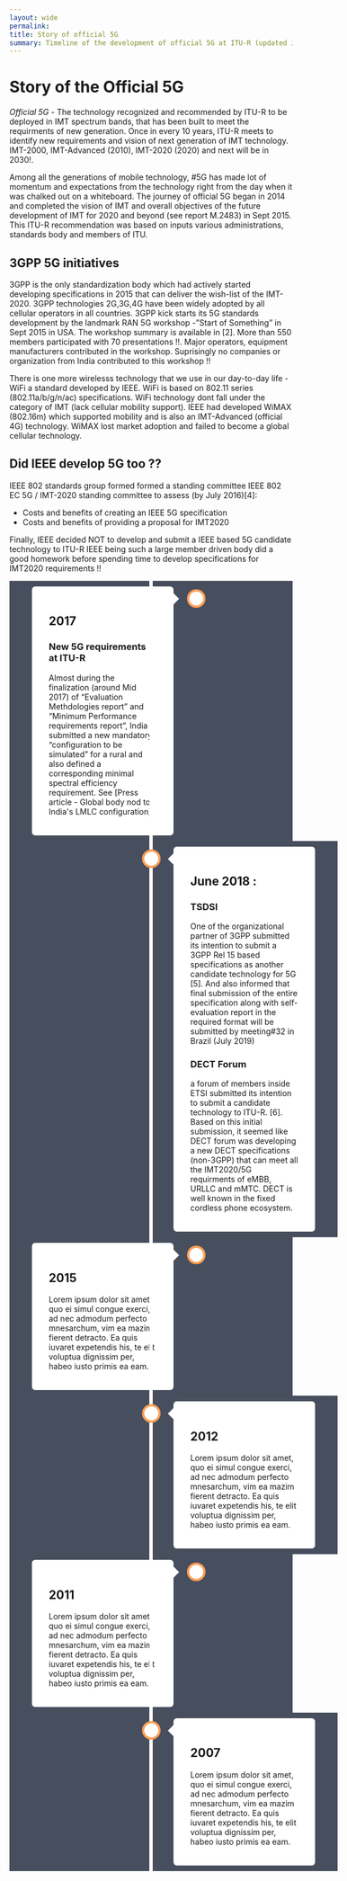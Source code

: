 ```yaml
---
layout: wide
permalink: 
title: Story of official 5G
summary: Timeline of the development of official 5G at ITU-R (updated July 2020)
---
```



<style>

/* body
* {
  box-sizing: border-box;
}
*/ 

/* body {
  background-color: #474e5d;
}*/

/* The actual timeline (the vertical ruler) */
.timeline {
  position: relative;
  max-width: 1200px;
  background-color: #474e5d;
  margin: 0 auto;
}

/* The actual timeline (the vertical ruler) */
.timeline::after {
  content: '';
  position: absolute;
  width: 6px;
  background-color: white;
  top: 0;
  bottom: 0;
  left: 50%;
  margin-left: -3px;
}

/* Container around content */
.containernew {
  padding: 10px 40px;
  position: relative;
  background-color: inherit; 


  width: 50%;
  
}

/* The circles on the timeline */
.containernew::after {
  content: '';
  position: absolute;
  width: 25px;
  height: 25px;
  right: -17px;
  background-color: white;
  border: 4px solid #FF9F55;
  top: 15px;
  border-radius: 50%;
  z-index: 1;
}

/* Place the container to the left */
.containerleft {
  left: 0;
}

/* Place the container to the right */
.containerright {
  left: 50%;
}

/* Add arrows to the left container (pointing right) */
.containerleft::before {
  content: " ";
  height: 0;
  position: absolute;
  top: 22px;
  width: 0;
  z-index: 1;
  right: 30px;
  border: medium solid white;
  border-width: 10px 0 10px 10px;
  border-color: transparent transparent transparent white;
}

/* Add arrows to the right container (pointing left) */
.containerright::before {
  content: " ";
  height: 0;
  position: absolute;
  top: 22px;
  width: 0;
  z-index: 1;
  left: 30px;
  border: medium solid white;
  border-width: 10px 10px 10px 0;
  border-color: transparent white transparent transparent;
}

/* Fix the circle for containers on the right side */
 .containerright::after {
  left: -16px;
}

/* The actual content */
.content {
  padding: 20px 30px;
  background-color: white;
  position: relative;
  border-radius: 6px;
}

/* Media queries - Responsive timeline on screens less than 600px wide */
@media screen and (max-width: 600px) {
  /* Place the timelime to the left */
  .timeline::after {
  left: 31px;
  }
  
  /* Full-width containers */
  .containernew {
  width: 100%;
  padding-left: 70px;
  padding-right: 25px;
  }
  
  /* Make sure that all arrows are pointing leftwards */
  .containernew::before {
  left: 60px;
  border: medium solid white;
  border-width: 10px 10px 10px 0;
  border-color: transparent white transparent transparent;
  }

  /* Make sure all circles are at the same spot */
  .containerleft::after, .containerright::after {
  left: 15px;
  }
  
  /* Make all right containers behave like the left ones */
   .containerright {
  left: 0%;
  }
}
</style>

# Story of the Official 5G

*Official 5G* - The technology recognized and recommended by ITU-R to be deployed in IMT spectrum bands, that has been built to meet the requirments of new generation. Once in every 10 years, ITU-R meets to identify new requirements and vision of next generation of IMT technology. IMT-2000, IMT-Advanced (2010), IMT-2020 (2020) and next will be in 2030!.  

Among all the generations of mobile technology, #5G has made lot of momentum and expectations from the technology right from the day when it was chalked out on a whiteboard. The journey of official 5G began in 2014 and completed the vision of IMT and overall objectives of the future development of IMT for 2020 and beyond (see report M.2483) in Sept 2015. This ITU-R recommendation was based on inputs various administrations, standards body and members of ITU. 



## 3GPP 5G initiatives 

3GPP is the only standardization body which had actively started developing specifications in 2015 that can deliver the wish-list of the IMT-2020. 3GPP technologies 2G,3G,4G have been widely adopted by all cellular operators in all countries. 3GPP kick starts its 5G standards development by the landmark RAN 5G workshop -”Start of Something” in Sept 2015 in USA. The workshop summary is available in [2]. More than 550 members participated with 70 presentations !!. Major operators, equipment manufacturers contributed in the workshop. 
Suprisingly no companies or organization from India contributed to this workshop !!

There is one more wirelesss technology that we use in our day-to-day life - WiFi a standard developed by IEEE. WiFi is based on 802.11 series (802.11a/b/g/n/ac) specifications. WiFi technology dont fall under the category of IMT (lack cellular mobility support). IEEE had developed  WiMAX (802.16m) which supported mobility and is also an IMT-Advanced (official 4G) technology. WiMAX lost market adoption and failed to become a global cellular technology.


## Did IEEE develop 5G too ?? 

IEEE 802 standards group formed formed a standing committee IEEE 802 EC 5G / IMT-2020 standing committee to assess (by July 2016)[4]: 

- Costs and benefits of creating an IEEE 5G specification 
- Costs and benefits of providing a proposal for IMT2020 

Finally, IEEE decided NOT to develop and submit a IEEE based 5G candidate technology to ITU-R 
IEEE being such a large member driven body did a good homework before spending time to develop specifications for IMT2020 requirements !!  

<div class="timeline">
  <div class="containernew containerleft">
    <div class="content">
      <h2>2017</h2>
<h3>New 5G requirements at ITU-R</h3>
<p> 
Almost during the finalization (around Mid 2017) of “Evaluation Methdologies report” and “Minimum Performance requirements report”, India submitted a new mandatory “configuration to be simulated” for a rural and also defined a corresponding minimal spectral efficiency requirement. See [Press article - Global body nod to India's LMLC configuration]
      </p>
    </div>
  </div>
  <div class="containernew containerright">
    <div class="content">
      <h2>June 2018 : </h2>
      <h3> TSDSI </h3><p>One of the organizational partner of 3GPP submitted its intention to submit a 3GPP Rel 15 based specifications as another candidate technology for 5G [5]. And also informed that final submission of the entire specification along with self-evaluation report in the required format will be submitted by meeting#32 in Brazil (July 2019)</p>
      <h3>DECT Forum </h3> <p>a forum of members inside ETSI submitted its intention to submit a candidate technology to ITU-R. [6]. Based on this initial submission, it seemed like DECT forum was  developing a new DECT specifications (non-3GPP) that can meet all the IMT2020/5G requirments of eMBB, URLLC and mMTC. DECT is well known in the fixed cordless phone ecosystem.  </p>
    </div>
  </div>
  <div class="containernew containerleft">
    <div class="content">
      <h2>2015</h2>
      <p>Lorem ipsum dolor sit amet, quo ei simul congue exerci, ad nec admodum perfecto mnesarchum, vim ea mazim fierent detracto. Ea quis iuvaret expetendis his, te elit voluptua dignissim per, habeo iusto primis ea eam.</p>
    </div>
  </div>
  <div class="containernew containerright">
    <div class="content">
      <h2>2012</h2>
      <p>Lorem ipsum dolor sit amet, quo ei simul congue exerci, ad nec admodum perfecto mnesarchum, vim ea mazim fierent detracto. Ea quis iuvaret expetendis his, te elit voluptua dignissim per, habeo iusto primis ea eam.</p>
    </div>
  </div>
  <div class="containernew containerleft">
    <div class="content">
      <h2>2011</h2>
      <p>Lorem ipsum dolor sit amet, quo ei simul congue exerci, ad nec admodum perfecto mnesarchum, vim ea mazim fierent detracto. Ea quis iuvaret expetendis his, te elit voluptua dignissim per, habeo iusto primis ea eam.</p>
    </div>
  </div>
  <div class="containernew containerright">
    <div class="content">
      <h2>2007</h2>
      <p>Lorem ipsum dolor sit amet, quo ei simul congue exerci, ad nec admodum perfecto mnesarchum, vim ea mazim fierent detracto. Ea quis iuvaret expetendis his, te elit voluptua dignissim per, habeo iusto primis ea eam.</p>
    </div>
  </div>
</div>
